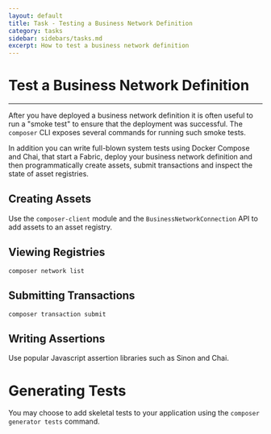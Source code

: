 ```yaml
---
layout: default
title: Task - Testing a Business Network Definition
category: tasks
sidebar: sidebars/tasks.md
excerpt: How to test a business network definition
---
```


# Test a Business Network Definition

---

After you have deployed a business network definition it is often useful to run a "smoke test" to ensure that the deployment was successful. The `composer` CLI exposes several commands for running such smoke tests.

In addition you can write full-blown system tests using Docker Compose and Chai, that start a Fabric, deploy your business network definition and then programmatically create assets, submit transactions and inspect the state of asset registries.

## Creating Assets

Use the `composer-client` module and the `BusinessNetworkConnection` API to add assets to an asset registry.

## Viewing Registries

`composer network list`

## Submitting Transactions

`composer transaction submit`

## Writing Assertions

Use popular Javascript assertion libraries such as Sinon and Chai.

# Generating Tests

You may choose to add skeletal tests to your application using the `composer generator tests` command.
